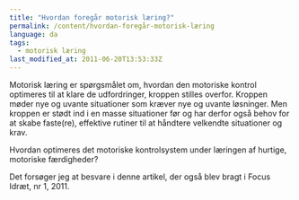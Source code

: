 ```yaml
---
title: "Hvordan foregår motorisk læring?"
permalink: /content/hvordan-foregår-motorisk-læring
language: da
tags:
  - motorisk læring
last_modified_at: 2011-06-20T13:53:33Z
---
```


Motorisk læring er spørgsmålet om, hvordan den motoriske kontrol optimeres til at klare de udfordringer, kroppen stilles overfor. Kroppen møder nye og uvante situationer som kræver nye og uvante løsninger. Men kroppen er stødt ind i en masse situationer før og har derfor også behov for at skabe faste(re), effektive rutiner til at håndtere velkendte situationer og krav.

Hvordan optimeres det motoriske kontrolsystem under læringen af hurtige, motoriske færdigheder?

Det forsøger jeg at besvare i denne artikel, der også blev bragt i Focus Idræt, nr 1, 2011.
